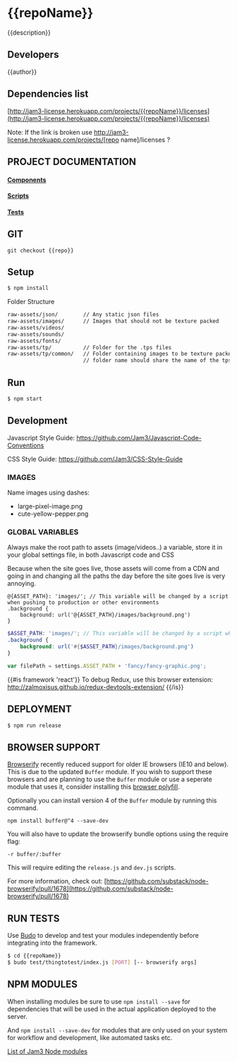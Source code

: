 # {{repoName}}

{{description}}

## Developers
{{author}}

## Dependencies list
[http://jam3-license.herokuapp.com/projects/{{repoName}}/licenses](http://jam3-license.herokuapp.com/projects/{{repoName}}/licenses)

Note: If the link is broken use http://jam3-license.herokuapp.com/projects/[repo name]/licenses ?

## PROJECT DOCUMENTATION

#### [Components](COMPONENTS.md)
#### [Scripts](SCRIPTS.md) 
#### [Tests](TESTS.md)   

## GIT

```
git checkout {{repo}}
```

## Setup

```bash
$ npm install
```

Folder Structure
```bash
raw-assets/json/ 		// Any static json files
raw-assets/images/		// Images that should not be texture packed
raw-assets/videos/
raw-assets/sounds/
raw-assets/fonts/
raw-assets/tp/			// Folder for the .tps files
raw-assets/tp/common/	// Folder containing images to be texture packed,
						// folder name should share the name of the tps file
```

## Run

```bash
$ npm start
```

## Development

Javascript Style Guide: https://github.com/Jam3/Javascript-Code-Conventions

CSS Style Guide: https://github.com/Jam3/CSS-Style-Guide

### IMAGES

Name images using dashes:
- large-pixel-image.png
- cute-yellow-pepper.png

### GLOBAL VARIABLES

Always make the root path to assets (image/videos..) a variable, store it in your global settings file, in both Javascript code and CSS

Because when the site goes live, those assets will come from a CDN and going in and changing all the paths the day before the site goes live is very annoying.

```less
@{ASSET_PATH}: 'images/'; // This variable will be changed by a script when pushing to production or other environments
.background {
    background: url('@{ASSET_PATH}/images/background.png')
}
```

```scss
$ASSET_PATH: 'images/'; // This variable will be changed by a script when pushing to production or other environments
.background {
    background: url('#{$ASSET_PATH}/images/background.png')
}
```

```javascript
var filePath = settings.ASSET_PATH + 'fancy/fancy-graphic.png';
```
{{#is framework 'react'}}
To debug Redux, use this browser extension: http://zalmoxisus.github.io/redux-devtools-extension/  {{/is}}

## DEPLOYMENT

```bash
$ npm run release
```

## BROWSER SUPPORT

[Browserify](https://www.npmjs.com/package/browserify) recently reduced support for older IE browsers (IE10 and below). This is due to the updated `Buffer` module. If you wish to support these browsers and are planning to use the `Buffer` module or use a seperate module that uses it, consider installing this [browser polyfill](https://github.com/inexorabletash/polyfill/blob/master/typedarray.js).

Optionally you can install version 4 of the `Buffer` module by running this command.

`npm install buffer@^4 --save-dev`  

You will also have to update the browserify bundle options using the require flag:

`-r buffer/:buffer`

This will require editing the `release.js` and `dev.js` scripts.

For more information, check out: [https://github.com/substack/node-browserify/pull/1678](https://github.com/substack/node-browserify/pull/1678)

## RUN TESTS

Use [Budo](http://npmjs.com/budo/) to develop and test your modules independently before integrating into the framework.

```bash
$ cd {{repoName}}
$ budo test/thingtotest/index.js [PORT] [-- browserify args]
```

## NPM MODULES

When installing modules be sure to use `npm install --save` for dependencies that will be used in the actual application deployed to the server.

And `npm install --save-dev` for modules that are only used on your system for workflow and development, like automated tasks etc.

[List of Jam3 Node modules](https://docs.google.com/a/jam3.com/spreadsheets/d/1bPImGwGLjqbOnBxMNmqGVz2mdfVb_R2FKaaoOw1IyP8/edit#gid=0)
